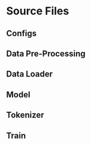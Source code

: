 # Source Files

## Configs

## Data Pre-Processing

## Data Loader

## Model

## Tokenizer

## Train
